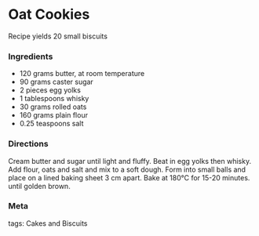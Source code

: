 # Oat Cookies

Recipe yields 20 small biscuits 

### Ingredients
 * 120 grams butter, at room temperature
 * 90 grams caster sugar
 * 2 pieces egg yolks
 * 1 tablespoons whisky
 * 30 grams rolled oats
 * 160 grams plain flour
 * 0.25 teaspoons salt

### Directions

Cream butter and sugar until light and fluffy.  Beat in egg yolks then whisky.  Add flour, oats and salt and mix to a soft dough.  Form into small balls and place on a lined baking sheet 3 cm apart.  Bake at 180°C for 15-20 minutes. until golden brown.

### Meta

tags: Cakes and Biscuits

